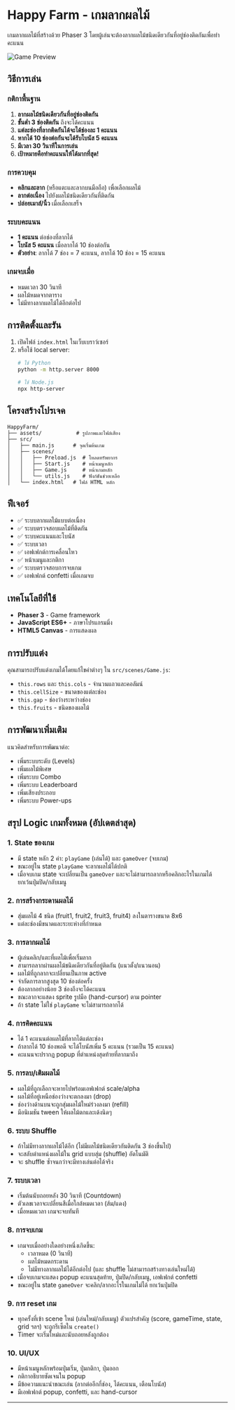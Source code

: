 # Happy Farm - เกมลากผลไม้

เกมลากผลไม้ที่สร้างด้วย Phaser 3 โดยผู้เล่นจะต้องลากผลไม้ชนิดเดียวกันที่อยู่ช่องติดกันเพื่อทำคะแนน

![Game Preview]([https://img5.pic.in.th/file/secure-sv1/Screenshot-2025-07-01-141058.png](https://img5.pic.in.th/file/secure-sv1/Screenshot-2025-07-01-141058.png))

## วิธีการเล่น

### กติกาพื้นฐาน
1. **ลากผลไม้ชนิดเดียวกันที่อยู่ช่องติดกัน**
2. **ขั้นต่ำ 3 ช่องติดกัน** ถึงจะได้คะแนน
3. **แต่ละช่องที่ลากติดกันได้จะได้ช่องละ 1 คะแนน**
4. **หากได้ 10 ช่องต่อกันจะได้รับโบนัส 5 คะแนน**
5. **มีเวลา 30 วินาทีในการเล่น**
6. **เป้าหมายคือทำคะแนนให้ได้มากที่สุด!**

### การควบคุม
- **คลิกและลาก** (หรือแตะและลากบนมือถือ) เพื่อเลือกผลไม้
- **ลากต่อเนื่อง** ไปยังผลไม้ชนิดเดียวกันที่ติดกัน
- **ปล่อยเมาส์/นิ้ว** เมื่อเลือกเสร็จ

### ระบบคะแนน
- **1 คะแนน** ต่อช่องที่ลากได้
- **โบนัส 5 คะแนน** เมื่อลากได้ 10 ช่องต่อกัน
- **ตัวอย่าง**: ลากได้ 7 ช่อง = 7 คะแนน, ลากได้ 10 ช่อง = 15 คะแนน

### เกมจบเมื่อ
- หมดเวลา 30 วินาที
- ผลไม้หมดจากตาราง
- ไม่มีทางลากผลไม้ได้อีกต่อไป

## การติดตั้งและรัน

1. เปิดไฟล์ `index.html` ในเว็บเบราว์เซอร์
2. หรือใช้ local server:
   ```bash
   # ใช้ Python
   python -m http.server 8000
   
   # ใช้ Node.js
   npx http-server
   ```

## โครงสร้างโปรเจค

```
HappyFarm/
├── assets/           # รูปภาพและไฟล์เสียง
├── src/
│   ├── main.js      # จุดเริ่มต้นเกม
│   ├── scenes/
│   │   ├── Preload.js  # โหลดทรัพยากร
│   │   ├── Start.js    # หน้าเมนูหลัก
│   │   ├── Game.js     # หน้าเกมหลัก
│   │   └── utils.js    # ฟังก์ชันช่วยเหลือ
│   └── index.html   # ไฟล์ HTML หลัก
```

## ฟีเจอร์

- ✅ ระบบลากผลไม้แบบต่อเนื่อง
- ✅ ระบบตรวจสอบผลไม้ที่ติดกัน
- ✅ ระบบคะแนนและโบนัส
- ✅ ระบบเวลา
- ✅ เอฟเฟกต์การเคลื่อนไหว
- ✅ หน้าเมนูและกติกา
- ✅ ระบบตรวจสอบการจบเกม
- ✅ เอฟเฟกต์ confetti เมื่อเกมจบ

## เทคโนโลยีที่ใช้

- **Phaser 3** - Game framework
- **JavaScript ES6+** - ภาษาโปรแกรมมิ่ง
- **HTML5 Canvas** - การแสดงผล

## การปรับแต่ง

คุณสามารถปรับแต่งเกมได้โดยแก้ไขค่าต่างๆ ใน `src/scenes/Game.js`:

- `this.rows` และ `this.cols` - จำนวนแถวและคอลัมน์
- `this.cellSize` - ขนาดของแต่ละช่อง
- `this.gap` - ช่องว่างระหว่างช่อง
- `this.fruits` - ชนิดของผลไม้

## การพัฒนาเพิ่มเติม

แนวคิดสำหรับการพัฒนาต่อ:
- เพิ่มระบบระดับ (Levels)
- เพิ่มผลไม้พิเศษ
- เพิ่มระบบ Combo
- เพิ่มระบบ Leaderboard
- เพิ่มเสียงประกอบ
- เพิ่มระบบ Power-ups 

## สรุป Logic เกมทั้งหมด (อัปเดตล่าสุด)

### 1. State ของเกม
- มี state หลัก 2 ค่า: `playGame` (เล่นได้) และ `gameOver` (จบเกม)
- ขณะอยู่ใน state `playGame` จะลากผลไม้ได้ปกติ
- เมื่อจบเกม state จะเปลี่ยนเป็น `gameOver` และจะไม่สามารถลากหรือคลิกอะไรในเกมได้ ยกเว้นปุ่มปิด/กลับเมนู

### 2. การสร้างกระดานผลไม้
- สุ่มผลไม้ 4 ชนิด (fruit1, fruit2, fruit3, fruit4) ลงในตารางขนาด 8x6
- แต่ละช่องมีขนาดและระยะห่างที่กำหนด

### 3. การลากผลไม้
- ผู้เล่นคลิก/แตะที่ผลไม้เพื่อเริ่มลาก
- สามารถลากผ่านผลไม้ชนิดเดียวกันที่อยู่ติดกัน (แนวตั้ง/แนวนอน)
- ผลไม้ที่ถูกลากจะเปลี่ยนเป็นภาพ active
- จำกัดการลากสูงสุด 10 ช่องต่อครั้ง
- ต้องลากอย่างน้อย 3 ช่องถึงจะได้คะแนน
- ขณะลากจะแสดง sprite รูปมือ (hand-cursor) ตาม pointer
- ถ้า state ไม่ใช่ `playGame` จะไม่สามารถลากได้

### 4. การคิดคะแนน
- ได้ 1 คะแนนต่อผลไม้ที่ลากได้แต่ละช่อง
- ถ้าลากได้ 10 ช่องพอดี จะได้โบนัสเพิ่ม 5 คะแนน (รวมเป็น 15 คะแนน)
- คะแนนจะปรากฏ popup ที่ตำแหน่งสุดท้ายที่ลากมาถึง

### 5. การลบ/เติมผลไม้
- ผลไม้ที่ถูกเลือกจะหายไปพร้อมเอฟเฟกต์ scale/alpha
- ผลไม้ที่อยู่เหนือช่องว่างจะตกลงมา (drop)
- ช่องว่างด้านบนจะถูกสุ่มผลไม้ใหม่ร่วงลงมา (refill)
- มีอนิเมชัน tween ให้ผลไม้ตกและเด้งนิดๆ

### 6. ระบบ Shuffle
- ถ้าไม่มีทางลากผลไม้ได้อีก (ไม่มีผลไม้ชนิดเดียวกันติดกัน 3 ช่องขึ้นไป)
- จะสลับตำแหน่งผลไม้ใน grid แบบสุ่ม (shuffle) อัตโนมัติ
- จะ shuffle ซ้ำจนกว่าจะมีทางเล่นต่อได้จริง

### 7. ระบบเวลา
- เริ่มต้นนับถอยหลัง 30 วินาที (Countdown)
- ตัวเลขเวลาจะเปลี่ยนสีเมื่อใกล้หมดเวลา (ส้ม/แดง)
- เมื่อหมดเวลา เกมจะจบทันที

### 8. การจบเกม
- เกมจบเมื่ออย่างใดอย่างหนึ่งเกิดขึ้น:
  - เวลาหมด (0 วินาที)
  - ผลไม้หมดกระดาน
  - ไม่มีทางลากผลไม้ได้อีกต่อไป (และ shuffle ไม่สามารถสร้างทางเล่นใหม่ได้)
- เมื่อจบเกมจะแสดง popup คะแนนสุดท้าย, ปุ่มปิด/กลับเมนู, เอฟเฟกต์ confetti
- ขณะอยู่ใน state `gameOver` จะคลิก/ลากอะไรในเกมไม่ได้ ยกเว้นปุ่มปิด

### 9. การ reset เกม
- ทุกครั้งที่เข้า scene ใหม่ (เล่นใหม่/กลับเมนู) ตัวแปรสำคัญ (score, gameTime, state, grid ฯลฯ) จะถูกรีเซ็ตใน `create()`
- Timer จะเริ่มใหม่และนับถอยหลังถูกต้อง

### 10. UI/UX
- มีหน้าเมนูหลักพร้อมปุ่มเริ่ม, ปุ่มกติกา, ปุ่มออก
- กติกาอธิบายชัดเจนใน popup
- มีข้อความแนะนำขณะเล่น (ลากต่ออีกกี่ช่อง, ได้คะแนน, เตือนโบนัส)
- มีเอฟเฟกต์ popup, confetti, และ hand-cursor

--- 
